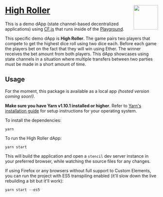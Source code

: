 # [High Roller](https://github.com/counterfactual/monorepo/tree/master/packages/dapp-high-roller) <img align="right" src="../../logo.svg" height="80px" />

This is a demo dApp (state channel-based decentralized applications) using [CF.js](../cf.js) that runs inside of the [Playground](../playground).

This specific demo dApp is **High Roller**. The game pairs two players that compete to get the highest dice roll using two dice each. Before each game the players bet on the fact that they will win using Ether. The winner receives the bet amount from both players. This dApp showcases using state channels in a situation where multiple transfers between two parties must be made in a short amount of time.

## Usage

For the moment, this package is available as a local app _(hosted version coming soon!)_.

**Make sure you have Yarn v1.10.1 installed or higher**. Refer to [Yarn's installation guide](https://yarnpkg.com/lang/en/docs/install/) for setup instructions for your operating system.

To install the dependencies:

```shell
yarn
```

To run the High Roller dApp:

```shell
yarn start
```

This will build the application and open a `stencil` dev server instance in your preferred browser, while watching the source files for any changes.

If using Firefox or any browsers without full support to Custom Elements, you can run the project with ES5 transpiling enabled (it'll slow down the live rebuilding a bit but it'll work):

```shell
yarn start --es5
```
